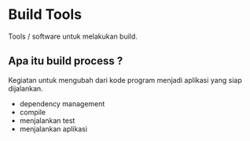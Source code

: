 # Build Tools #

Tools / software untuk melakukan build.

## Apa itu build process ? ##

Kegiatan untuk mengubah dari kode program menjadi aplikasi yang siap dijalankan. 

* dependency management
* compile
* menjalankan test
* menjalankan aplikasi

